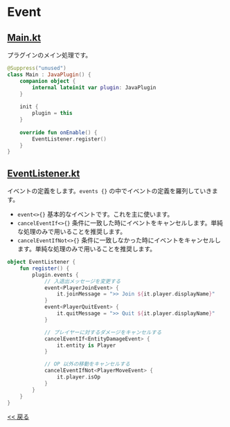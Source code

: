 # Event

## [Main.kt](src/main/kotlin/com/github/syari/spigot/api/sample/event/Main.kt)
プラグインのメイン処理です。

```kotlin
@Suppress("unused")
class Main : JavaPlugin() {
    companion object {
        internal lateinit var plugin: JavaPlugin
    }
    
    init {
        plugin = this
    }
    
    override fun onEnable() {
        EventListener.register()
    }
}
```

## [EventListener.kt](src/main/kotlin/com/github/syari/spigot/api/sample/event/EventListener.kt)

イベントの定義をします。`events {}` の中でイベントの定義を羅列していきます。

- `event<>{}` 基本的なイベントです。これを主に使います。
- `cancelEventIf<>{}` 条件に一致した時にイベントをキャンセルします。単純な処理のみで用いることを推奨します。
- `cancelEventIfNot<>{}` 条件に一致しなかった時にイベントをキャンセルします。単純な処理のみで用いることを推奨します。

```kotlin
object EventListener {
    fun register() {
        plugin.events {
            // 入退出メッセージを変更する
            event<PlayerJoinEvent> {
                it.joinMessage = ">> Join ${it.player.displayName}"
            }
            event<PlayerQuitEvent> {
                it.quitMessage = ">> Quit ${it.player.displayName}"
            }

            // プレイヤーに対するダメージをキャンセルする
            cancelEventIf<EntityDamageEvent> {
                it.entity is Player
            }

            // OP 以外の移動をキャンセルする
            cancelEventIfNot<PlayerMoveEvent> {
                it.player.isOp
            }
        }
    }
}
```

[<< 戻る](../README.md)